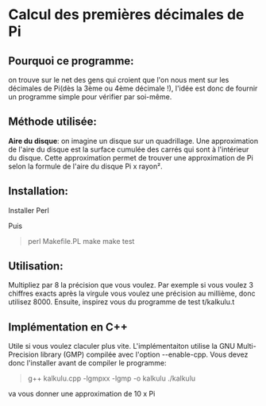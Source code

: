 # Calcul des premières décimales de Pi 

## Pourquoi ce programme:

on trouve sur le net des gens qui croient que l'on nous ment sur les décimales de Pi(dès la 3ème ou 4ème décimale !), l'idée est donc de fournir un programme simple pour vérifier par soi-même.

## Méthode utilisée:

**Aire du disque**: on imagine un disque sur un quadrillage. Une approximation de l'aire du disque est la surface cumulée des carrés qui sont à l'intérieur du disque. Cette approximation permet de trouver une approximation de Pi selon la formule de l'aire du disque Pi x rayon².

## Installation:

Installer Perl

Puis

> perl Makefile.PL
> make
> make test

## Utilisation:

Multipliez par 8 la précision que vous voulez. Par exemple si vous voulez 3 chiffres exacts après la virgule vous voulez une précision au millième, donc utilisez 8000. Ensuite, inspirez vous du programme de test t/kalkulu.t

## Implémentation en C++

Utile si vous voulez claculer plus vite. L'implémentaiton utilise la GNU Multi-Precision library (GMP) compilée avec l'option --enable-cpp. Vous devez donc l'installer avant de compiler le programme:

> g++ kalkulu.cpp -lgmpxx -lgmp -o kalkulu
> ./kalkulu

va vous donner une approximation de 10 x Pi

